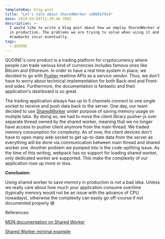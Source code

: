 ```yaml
---
templateKey: blog-post
title: "Let's talk about SharedWorker \U0001F914"
date: 2019-03-04T11:39:48.789Z
description: >-
  I would like to write a blog post about how we employ SharedWorker at QUOINE
  in production. The problems we are trying to solve when using it and the
  drawbacks incur eventually.
tags:
  - QUOINE
---
```

QUOINE's core product is a trading platform for cryptocurrency where people can trade various kind of currencies includes famous ones like Bitcoin and Ethereum. In order to have a real time system in place, we decided to go with [Pusher](https://pusher.com/) realtime APIs as a service vendor. Thus, we don't have to worry about technical implementation for both Back-end and Front-end sides. Furthermore, the documentation is fantastic and their application's dashboard is so great.

The trading application always has up to 5 channels connect to one single socket to receive and push data back to the server. One day, our team decided to use [SharedWorker](https://developer.mozilla.org/en-US/docs/Web/API/SharedWorker) under purpose of saving memory usage on multiple tabs. By doing so, we had to move the client library pusher-js over separate thread owned by the shared worker, meaning that we no longer have access to pusher client anymore from the main thread. We traded memory consumption for complexity. As of now, the client devices don't have to open many web socket to get up-to-date data from the server as everything will be done via communication between main thread and shared worker one. Another problem we pumped into is the code-splitting issue. As the time of this writing, webpack has no support for loading shared worker, only dedicated worker are supported. This make the complexity of our application rose up more or less.



**Conclusion:**

Using shared worker to save memory in production is not a bad idea. Unless we really care about how much your application consume overtime (typically memory would not be an issue with the advance of CPU nowadays), otherwise the complexity can easily go off-course if not documented properly 😅



References:

[MDN documentation on Shared Worker](https://developer.mozilla.org/en-US/docs/Web/API/SharedWorker)

[Shared Worker minimal example](https://github.com/mdn/simple-shared-worker)
